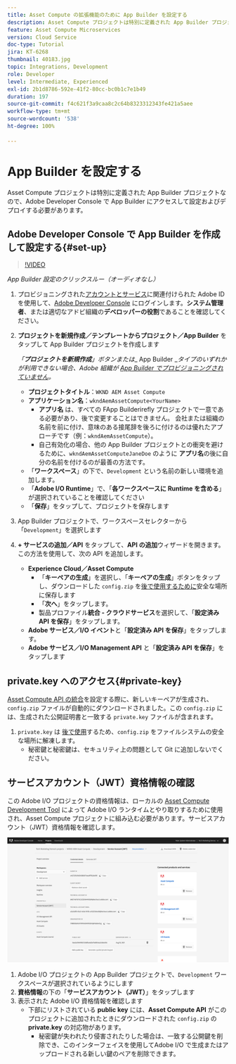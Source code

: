 ```yaml
---
title: Asset Compute の拡張機能のために App Builder を設定する
description: Asset Compute プロジェクトは特別に定義された App Builder プロジェクトなので、Adobe Developer Console で App Builder にアクセスして設定およびデプロイする必要があります。
feature: Asset Compute Microservices
version: Cloud Service
doc-type: Tutorial
jira: KT-6268
thumbnail: 40183.jpg
topic: Integrations, Development
role: Developer
level: Intermediate, Experienced
exl-id: 2b1d8786-592e-41f2-80cc-bc0b1c7e1b49
duration: 197
source-git-commit: f4c621f3a9caa8c2c64b8323312343fe421a5aee
workflow-type: tm+mt
source-wordcount: '538'
ht-degree: 100%

---
```


# App Builder を設定する

Asset Compute プロジェクトは特別に定義された App Builder プロジェクトなので、Adobe Developer Console で App Builder にアクセスして設定およびデプロイする必要があります。

## Adobe Developer Console で App Builder を作成して設定する{#set-up}

>[!VIDEO](https://video.tv.adobe.com/v/40183?quality=12&learn=on)

_App Builder 設定のクリックスルー（オーディオなし）_

1. プロビジョニングされた[アカウントとサービス](./accounts-and-services.md)に関連付けられた Adobe ID を使用して、[Adobe Developer Console](https://console.adobe.io) にログインします。__システム管理者__、または適切なアドビ組織の&#x200B;__デベロッパーの役割__&#x200B;であることを確認してください。
1. __プロジェクトを新規作成／テンプレートからプロジェクト／App Builder__ をタップして App Builder プロジェクトを作成します

   _「__&#x200B;プロジェクトを新規作成&#x200B;__」ボタンまたは__ App Builder __タイプのいずれかが利用できない場合、Adobe 組織が [App Builder でプロビジョニングされていません](#request-adobe-project-app-builder)。_

   + __プロジェクトタイトル__：`WKND AEM Asset Compute`
   + __アプリケーション名__：`wkndAemAssetCompute<YourName>`
      + __アプリ名__ は、すべての FApp Builderirefly プロジェクトで一意である必要があり、後で変更することはできません。 会社または組織の名前を前に付け、意味のある接尾辞を後ろに付けるのは優れたアプローチです（例：`wkndAemAssetCompute`）。
      + 自己有効化の場合、他の App Builder プロジェクトとの衝突を避けるために、`wkndAemAssetComputeJaneDoe` のように __アプリ名__&#x200B;の後に自分の名前を付けるのが最善の方法です。
   + 「__ワークスペース__」の下で、`Development` という名前の新しい環境を追加します。
   + 「__Adobe I/O Runtime__」で、「__各ワークスペースに Runtime を含める__」が選択されていることを確認してください
   + 「__保存__」をタップして、プロジェクトを保存します
1. App Builder プロジェクトで、ワークスペースセレクターから「`Development`」を選択します
1. __+ サービスの追加／API__ をタップして、__API の追加__&#x200B;ウィザードを開きます。この方法を使用して、次の API を追加します。

   + __Experience Cloud／Asset Compute__
      + 「__キーペアの生成__」を選択し、「__キーペアの生成__」ボタンをタップし、ダウンロードした `config.zip` を[後で使用するために](#private-key)安全な場所に保存します
      + 「__次へ__」をタップします。
      + 製品プロファイル&#x200B;__統合 - クラウドサービス__&#x200B;を選択して、「__設定済み API を保存__」をタップします。
   + __Adobe サービス／I/O イベント__&#x200B;と「__設定済み API を保存__」をタップします。
   + __Adobe サービス／I/O Management API__ と「__設定済み API を保存__」をタップします

## private.key へのアクセス{#private-key}

[Asset Compute API の統合](#set-up)を設定する際に、新しいキーペアが生成され、`config.zip` ファイルが自動的にダウンロードされました。この `config.zip` には、生成された公開証明書と一致する `private.key` ファイルが含まれます。

1. `private.key` は [後で使用](../develop/environment-variables.md)するため、`config.zip` をファイルシステムの安全な場所に解凍します。
   + 秘密鍵と秘密鍵は、セキュリティ上の問題として Git に追加しないでください。

## サービスアカウント（JWT）資格情報の確認

この Adobe I/O プロジェクトの資格情報は、ローカルの [Asset Compute Development Tool](../develop/development-tool.md) によって Adobe I/O ランタイムとやり取りするために使用され、Asset Compute プロジェクトに組み込む必要があります。サービスアカウント（JWT）資格情報を確認します。

![Adobe Developer サービスアカウント資格情報](./assets/app-builder/service-account.png)

1. Adobe I/O プロジェクトの App Builder プロジェクトで、`Development` ワークスペースが選択されているようにします
1. __資格情報__&#x200B;の下の「__サービスアカウント（JWT）__」をタップします
1. 表示された Adobe I/O 資格情報を確認します
   + 下部にリストされている __public key__ には、__Asset Compute API__ がこのプロジェクトに追加されたときにダウンロードされた `config.zip` の __private.key__ の対応物があります。 
      + 秘密鍵が失われたり侵害されたりした場合は、一致する公開鍵を削除でき、このインターフェイスを使用してAdobe I/O で生成またはアップロードされる新しい鍵のペアを削除できます。

